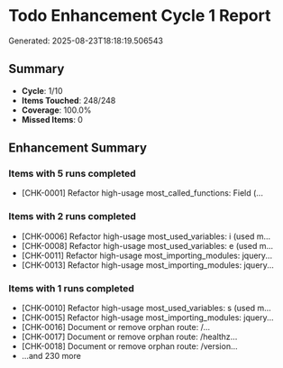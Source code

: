 # Todo Enhancement Cycle 1 Report

Generated: 2025-08-23T18:18:19.506543

## Summary

- **Cycle**: 1/10
- **Items Touched**: 248/248
- **Coverage**: 100.0%
- **Missed Items**: 0

## Enhancement Summary

### Items with 5 runs completed

- [CHK-0001] Refactor high-usage most_called_functions: Field (...

### Items with 2 runs completed

- [CHK-0006] Refactor high-usage most_used_variables: i (used m...
- [CHK-0008] Refactor high-usage most_used_variables: e (used m...
- [CHK-0011] Refactor high-usage most_importing_modules: jquery...
- [CHK-0013] Refactor high-usage most_importing_modules: jquery...

### Items with 1 runs completed

- [CHK-0010] Refactor high-usage most_used_variables: s (used m...
- [CHK-0015] Refactor high-usage most_importing_modules: jquery...
- [CHK-0016] Document or remove orphan route: /...
- [CHK-0017] Document or remove orphan route: /healthz...
- [CHK-0018] Document or remove orphan route: /version...
- ...and 230 more

